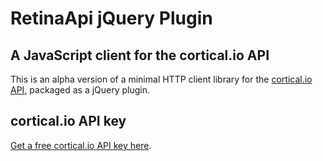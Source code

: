 # RetinaApi jQuery Plugin

## A JavaScript client for the cortical.io API

This is an alpha version of a minimal HTTP client library for the [cortical.io API](http://www.cortical.io/developers_apidocumentation.html), packaged as a jQuery plugin.

## cortical.io API key

[Get a free cortical.io API key here](http://www.cortical.io/developers_apikey.html). 